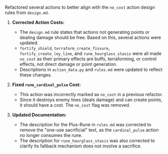 Refactored several actions to better align with the `no_cost` action design rules from `design.md`.

1.  **Corrected Action Costs:**
    *   The `design.md` rule states that actions not generating points or dealing damage should be free. Based on this, several actions were updated.
    *   `fortify_shield`, `terraform_create_fissure`, `fortify_create_ley_line`, and `rune_hourglass_stasis` were all made `no_cost` as their primary effects are buffs, terraforming, or control effects, not direct damage or point generation.
    *   Descriptions in `action_data.py` and `rules.md` were updated to reflect these changes.

2.  **Fixed `rune_cardinal_pulse` Cost:**
    *   This action was incorrectly marked as `no_cost` in a previous refactor.
    *   Since it destroys enemy lines (deals damage) and can create points, it should have a cost. The `no_cost` flag was removed.

3.  **Updated Documentation:**
    *   The description for the Plus-Rune in `rules.md` was corrected to remove the "one-use sacrificial" text, as the `cardinal_pulse` action no longer consumes the rune.
    *   The description for `rune_hourglass_stasis` was also corrected to clarify its fallback mechanism does not involve a sacrifice.